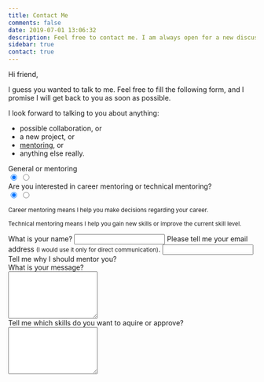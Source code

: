 ```yaml
---
title: Contact Me
comments: false
date: 2019-07-01 13:06:32
description: Feel free to contact me. I am always open for a new discussion or a potential collaboration.
sidebar: true
contact: true
---
```


Hi friend,

I guess you wanted to talk to me. Feel free to fill the following form, and I promise I will get back to you as soon as possible.

I look forward to talking to you about anything:

- possible collaboration, or
- a new project, or
- [mentoring](/mentoring/), or
- anything else really.

<div class="kwes-form form" v-cloak>
  <form method="POST" action="https://kwes.io/api/foreign/forms/ShfiSzjg5kszxStJ0zWd" multistep mode="test">
    <form-step header="Step 1">
      <label class="radio">General or mentoring</label>
      <div class="kw-radio-group">
        <input type="radio" name="step" value="General" id="General" label="General" checked="checked">
        <input type="radio" name="step" value="Mentoring" id="Mentoring" label="Mentoring">
      </div>
    </form-step>
    <form-step header="Step 2.1">
      <div kw-show="fields.step == 'Mentoring'">
        <label class="radio">Are you interested in career mentoring or technical mentoring?</label>
        <div class="kw-radio-group">
          <input type="radio" name="mentoring" value="Career" id="Career" label="Career" checked="checked">
          <input type="radio" name="mentoring" value="Technical" id="Technical" label="Technical">
        </div>
        <div class="desc">
          <p><small>Career mentoring means I help you make decisions regarding your career.</small></p>
          <p><small>Technical mentoring means I help you gain new skills or improve the current skill level.</small></p>
        </div>
      </div>
      <label for="Name">What is your name?</label>
      <input type="text" id="Name" name="name" rules="required">
      <label for="Email">Please tell me your email address <small>(I would use it only for direct communication)</small>.</label>
      <input type="email" id="Email" name="email" rules="required|email|max:255">
      <div kw-show="fields.step == 'Mentoring'">
        <label for="Note">Tell me why I should mentor you?</label>
      </div>
      <div kw-show="fields.step != 'Mentoring'">
        <label for="Note">What is your message?</label>
      </div>
      <textarea id="Note" name="note" rules="required" rows="6"></textarea>
      <div kw-show="fields.mentoring == 'Technical'">
        <label for="Note2">Tell me which skills do you want to aquire or approve?</label>
        <textarea id="Note2" name="note2" rules="required_if:mentoring,Technical" rows="6"></textarea>
      </div>
    </form-step>
  </form>
</div>
<script src="https://kwes.io/js/kwes.js"></script>
